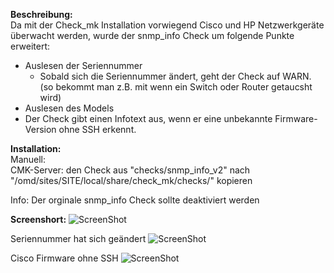 **Beschreibung:**  
Da mit der Check_mk Installation vorwiegend Cisco und HP Netzwerkgeräte überwacht werden, wurde der snmp_info Check um folgende Punkte erweitert:
 - Auslesen der Seriennummer
      - Sobald sich die Seriennummer ändert, geht der Check auf WARN. (so bekommt man z.B. mit wenn ein Switch oder Router getaucsht wird)
 - Auslesen des Models
 - Der Check gibt einen Infotext aus, wenn er eine unbekannte Firmware-Version ohne SSH erkennt.

**Installation:**  
Manuell:  
CMK-Server: den Check aus "checks/snmp_info_v2" nach "/omd/sites/SITE/local/share/check_mk/checks/" kopieren  

Info:
Der orginale snmp_info Check sollte deaktiviert werden

**Screenshort:**
![ScreenShot](https://github.com/christianbur/check_mk/blob/master/snmp_info_v2/screenshort_snmp_info_v2.png)

Seriennummer hat sich geändert
![ScreenShot](https://github.com/christianbur/check_mk/blob/master/snmp_info_v2/screenshort_snmp_info_v2_changed.png)

Cisco Firmware ohne SSH
![ScreenShot](https://github.com/christianbur/check_mk/blob/master/snmp_info_v2/screenshort_snmp_info_v2_keineSSHFirmware.png)
